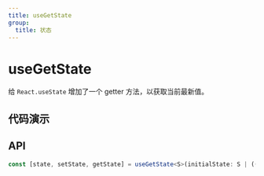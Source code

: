 ```yaml
---
title: useGetState
group:
  title: 状态
---
```


# useGetState

给 `React.useState` 增加了一个 getter 方法，以获取当前最新值。

## 代码演示

<code src="./demo/demo01.tsx"></code>

## API

```ts
const [state, setState, getState] = useGetState<S>(initialState: S | (() => S)): [S, (nextState: S | ((prevState: S) => S)) => void, () => S]
```

